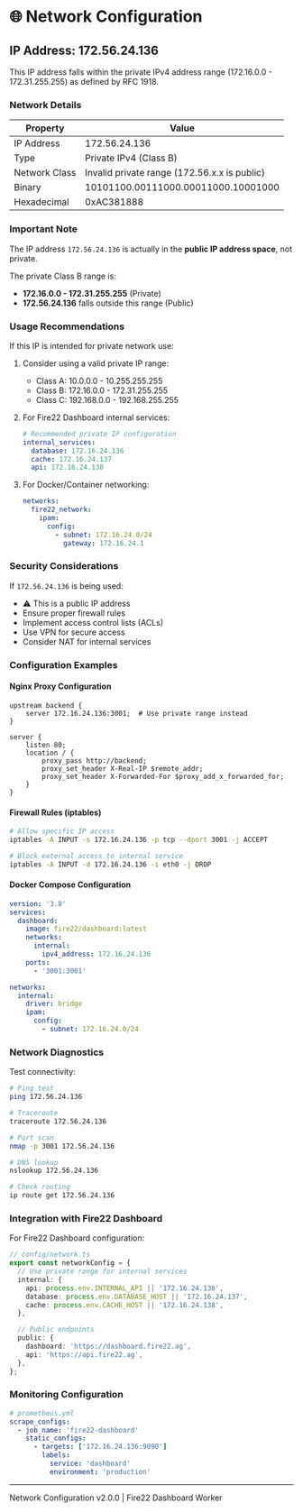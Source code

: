 # 🌐 Network Configuration

## IP Address: 172.56.24.136

This IP address falls within the private IPv4 address range (172.16.0.0 -
172.31.255.255) as defined by RFC 1918.

### Network Details

| Property      | Value                                        |
| ------------- | -------------------------------------------- |
| IP Address    | 172.56.24.136                                |
| Type          | Private IPv4 (Class B)                       |
| Network Class | Invalid private range (172.56.x.x is public) |
| Binary        | 10101100.00111000.00011000.10001000          |
| Hexadecimal   | 0xAC381888                                   |

### Important Note

The IP address `172.56.24.136` is actually in the **public IP address space**,
not private.

The private Class B range is:

- **172.16.0.0 - 172.31.255.255** (Private)
- **172.56.24.136** falls outside this range (Public)

### Usage Recommendations

If this IP is intended for private network use:

1. Consider using a valid private IP range:

   - Class A: 10.0.0.0 - 10.255.255.255
   - Class B: 172.16.0.0 - 172.31.255.255
   - Class C: 192.168.0.0 - 192.168.255.255

2. For Fire22 Dashboard internal services:

   ```yaml
   # Recommended private IP configuration
   internal_services:
     database: 172.16.24.136
     cache: 172.16.24.137
     api: 172.16.24.138
   ```

3. For Docker/Container networking:
   ```yaml
   networks:
     fire22_network:
       ipam:
         config:
           - subnet: 172.16.24.0/24
             gateway: 172.16.24.1
   ```

### Security Considerations

If `172.56.24.136` is being used:

- ⚠️ This is a public IP address
- Ensure proper firewall rules
- Implement access control lists (ACLs)
- Use VPN for secure access
- Consider NAT for internal services

### Configuration Examples

#### Nginx Proxy Configuration

```nginx
upstream backend {
    server 172.16.24.136:3001;  # Use private range instead
}

server {
    listen 80;
    location / {
        proxy_pass http://backend;
        proxy_set_header X-Real-IP $remote_addr;
        proxy_set_header X-Forwarded-For $proxy_add_x_forwarded_for;
    }
}
```

#### Firewall Rules (iptables)

```bash
# Allow specific IP access
iptables -A INPUT -s 172.16.24.136 -p tcp --dport 3001 -j ACCEPT

# Block external access to internal service
iptables -A INPUT -d 172.16.24.136 -i eth0 -j DROP
```

#### Docker Compose Configuration

```yaml
version: '3.8'
services:
  dashboard:
    image: fire22/dashboard:latest
    networks:
      internal:
        ipv4_address: 172.16.24.136
    ports:
      - '3001:3001'

networks:
  internal:
    driver: bridge
    ipam:
      config:
        - subnet: 172.16.24.0/24
```

### Network Diagnostics

Test connectivity:

```bash
# Ping test
ping 172.56.24.136

# Traceroute
traceroute 172.56.24.136

# Port scan
nmap -p 3001 172.56.24.136

# DNS lookup
nslookup 172.56.24.136

# Check routing
ip route get 172.56.24.136
```

### Integration with Fire22 Dashboard

For Fire22 Dashboard configuration:

```typescript
// config/network.ts
export const networkConfig = {
  // Use private range for internal services
  internal: {
    api: process.env.INTERNAL_API || '172.16.24.136',
    database: process.env.DATABASE_HOST || '172.16.24.137',
    cache: process.env.CACHE_HOST || '172.16.24.138',
  },

  // Public endpoints
  public: {
    dashboard: 'https://dashboard.fire22.ag',
    api: 'https://api.fire22.ag',
  },
};
```

### Monitoring Configuration

```yaml
# prometheus.yml
scrape_configs:
  - job_name: 'fire22-dashboard'
    static_configs:
      - targets: ['172.16.24.136:9090']
        labels:
          service: 'dashboard'
          environment: 'production'
```

---

Network Configuration v2.0.0 | Fire22 Dashboard Worker
